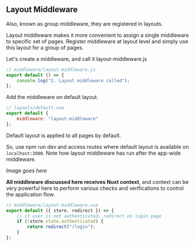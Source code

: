 ## Layout Middleware

Also, known as group middleware, they are registered in layouts.

Layout middleware makes it more convenient to assign a single middleware to specific set of pages. Register middleware at layout level and simply use this layout for a group of pages.

Let's create a middleware, and call it layout-middleware.js

```javascript
// middleware/layout-middleware.js
export default () => {
    console.log("2. Layout middleware called");
};
```

Add the middleware on default layout.

```javascript
// layouts/default.vue
export default {
    middleware: "layout-middleware"
};
```

Default layout is applied to all pages by default.

So, use npm run dev and access routes where default layout is available on `localhost:3000`. Note how layout middleware has run after the app-wide middleware.

_Image goes here_

**All middleware discussed here receives Nuxt context**, and context can be very powerful here to perform various checks and verifications to control the application flow.

```javascript
// middleware/layout-middleware.vue
export default ({ store, redirect }) => {
    // if user is not authenticated, redirect on login page
    if (!store.state.authenticated) {
        return redirect("/login");
    }
};
```
